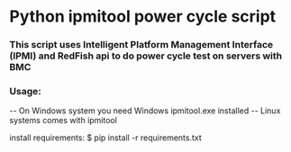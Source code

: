 # Python ipmitool power cycle script

### This script uses Intelligent Platform Management Interface (IPMI) and RedFish api to do power cycle test on servers with BMC

### Usage:

-- On Windows system you need Windows ipmitool.exe installed
-- Linux systems comes with ipmitool

install requirements:
$ pip install -r requirements.txt
